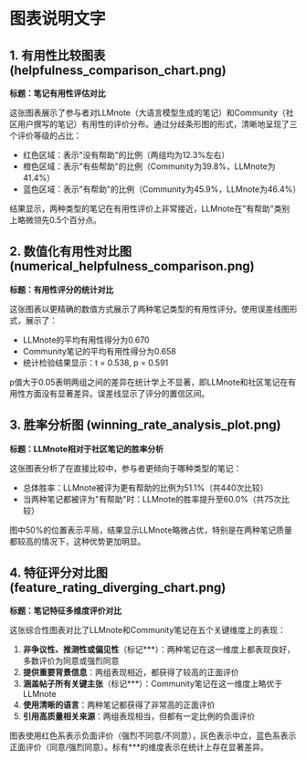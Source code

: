 # 图表说明文字

## 1. 有用性比较图表 (helpfulness_comparison_chart.png)
**标题：笔记有用性评估对比**

这张图表展示了参与者对LLMnote（大语言模型生成的笔记）和Community（社区用户撰写的笔记）有用性的评价分布。通过分歧条形图的形式，清晰地呈现了三个评价等级的占比：
- 红色区域：表示"没有帮助"的比例（两组均为12.3%左右）
- 橙色区域：表示"有些帮助"的比例（Community为39.8%，LLMnote为41.4%）
- 蓝色区域：表示"有帮助"的比例（Community为45.9%，LLMnote为46.4%）

结果显示，两种类型的笔记在有用性评价上非常接近，LLMnote在"有帮助"类别上略微领先0.5个百分点。

## 2. 数值化有用性对比图 (numerical_helpfulness_comparison.png)
**标题：有用性评分的统计对比**

这张图表以更精确的数值方式展示了两种笔记类型的有用性评分。使用误差线图形式，展示了：
- LLMnote的平均有用性得分为0.670
- Community笔记的平均有用性得分为0.658
- 统计检验结果显示：t = 0.538, p = 0.591

p值大于0.05表明两组之间的差异在统计学上不显著，即LLMnote和社区笔记在有用性方面没有显著差异。误差线显示了评分的置信区间。

## 3. 胜率分析图 (winning_rate_analysis_plot.png)
**标题：LLMnote相对于社区笔记的胜率分析**

这张图表分析了在直接比较中，参与者更倾向于哪种类型的笔记：
- 总体胜率：LLMnote被评为更有帮助的比例为51.1%（共440次比较）
- 当两种笔记都被评为"有帮助"时：LLMnote的胜率提升至60.0%（共75次比较）

图中50%的位置表示平局，结果显示LLMnote略微占优，特别是在两种笔记质量都较高的情况下，这种优势更加明显。

## 4. 特征评分对比图 (feature_rating_diverging_chart.png)
**标题：笔记特征多维度评价对比**

这张综合性图表对比了LLMnote和Community笔记在五个关键维度上的表现：

1. **非争议性、推测性或偏见性**（标记***）：两种笔记在这一维度上都表现良好，多数评价为同意或强烈同意
2. **提供重要背景信息**：两组表现相近，都获得了较高的正面评价
3. **涵盖帖子所有关键主张**（标记***）：Community笔记在这一维度上略优于LLMnote
4. **使用清晰的语言**：两种笔记都获得了非常高的正面评价
5. **引用高质量相关来源**：两组表现相当，但都有一定比例的负面评价

图表使用红色系表示负面评价（强烈不同意/不同意），灰色表示中立，蓝色系表示正面评价（同意/强烈同意）。标有***的维度表示在统计上存在显著差异。